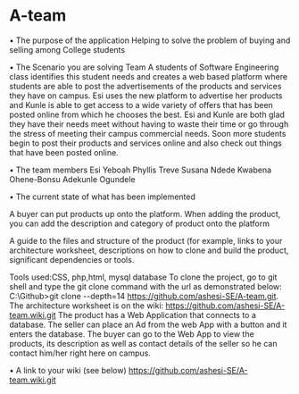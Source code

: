 A-team
======

•	The purpose of the application
Helping to solve the problem of buying and selling among College students

•	The Scenario you are solving
Team A students of Software Engineering class identifies this student needs and creates a web based platform where students are able to post the advertisements of the products and services they have on campus. 
Esi uses the new platform to advertise her products and Kunle is able to get access to a wide variety of offers that has been posted online from which he chooses the best. Esi and Kunle are both glad they have their needs meet without having to waste their time or go through the stress of meeting their campus commercial needs.
Soon more students begin to post their products and services online and also check out things that have been posted online.

•	The team members
Esi Yeboah
Phyllis Treve
Susana Ndede
Kwabena Ohene-Bonsu
Adekunle Ogundele

•	The current state of what has been implemented

  A buyer can put products up onto the platform. When adding the product, you can add the description and category of product onto the platform

A guide to the files and structure of the product (for example, links to your architecture worksheet, descriptions on how to clone and build the product, significant dependencies or tools.

Tools used:CSS, php,html, mysql database
To clone the project, go to git shell and type the git clone command with the url as demonstrated below:
C:\Github>git clone --depth=14 https://github.com/ashesi-SE/A-team.git.
The architecture worksheet is on the wiki: https://github.com/ashesi-SE/A-team.wiki.git
 The product has a Web Application that connects to a database. The seller can place an Ad from the web App with a button and it enters the database. 
 The buyer can go to the Web App to view the products, its description as well as contact details of the seller so he can contact him/her right here on campus.
 

•	A link to your wiki (see below)
https://github.com/ashesi-SE/A-team.wiki.git
